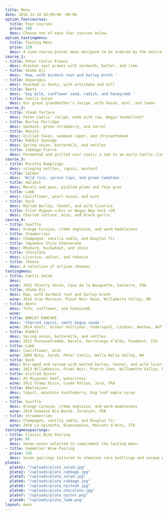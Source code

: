 ```yaml
---
title: Menu
date: 2016-11-10 10:09:00 -08:00
option_fourcourses:
  title: Four Courses
  price: 105
  desc: Choose one of each four courses below.
option_tastingmenu:
  title: Tasting Menu
  price: 150
  desc: A nine-course preset menu designed to be ordered by the entire table.
course_1:
- title: Peter Canlis Prawns
  desc: Alaskan spot prawns with vermouth, butter, and lime
- title: Shima Aji
  desc: 'Raw, with burdock root and barley broth '
- title: Asparagus
  desc: Poached in dashi, with artichoke and dill
- title: Beets
  desc: 'Soy milk, sunflower seed, radish, and honeycomb '
- title: Canlis Salad
  desc: Our great grandmother’s recipe, with bacon, mint, and lemon
course_2:
- title: Steak Tartare
  desc: Peter Canlis’ recipe, made with raw, Wagyu tenderloin*
- title: Barley Porridge
  desc: Geoduck, green strawberry, and sorrel
- title: Bonito
  desc: Grilled favas, seabean caper, and chrysanthemum
- title: Rabbit Sausage
  desc: Spring onion, buttermilk, and nettles
- title: Cabbage Pierre
  desc: Fermented and grilled over coals; a nod to an early Canlis classic
course_3:
- title: Ricotta Dumplings
  desc: stinging nettles, rapini, mustard
- title: Salmon
  desc: 'Wild rice, spruce tips, and green tomatoes '
- title: Halibut
  desc: Morels and peas, pickled plums and foie gras
- title: Lamb
  desc: Cauliflower, pearl onion, and mint
- title: Duck
  desc: Malted Barley, fennel, and wild licorice
- title: Filet Mignon </br> or Wagyu New York +20
  desc: Charred lettuce, miso, and black garlic
course_4:
- title: Soufflè
  desc: Orange Curaçao, crème anglaise, and warm madeleines
- title: Stawberries
  desc: Champagne, vanilla sable, and Douglas fir
- title: Japanese Style Cheesecake
  desc: Rhubarb, buckwheat, and shiso
- title: Chocolate
  desc: Licorice, walnut, and tobacco
- title: Cheese
  desc: A selection of artisan cheeses
tastingmenu:
- title: Canlis Salad
  desc: 
  wine: 2015 Thierry Véron, Cave de la Bouquette, Sancerre, FRA
- title: Shima Aji
  desc: Raw, with burdock root and barley broth
  wine: 2016 Gran Moraine, Pinot Noir Rosé, Willamette Valley, OR
- title: Beets
  desc: Tofu, sunflower, and honeycomb
  wine: 
- title: BARLEY PANCAKE
  desc: 'Charred rapini, smelt bagna cauda '
  wine: 2014 Knoll, Grüner Veltliner, Federspiel, Loibner, Wachau, AUT
- title: Rabbit
  desc: Spring onion, buttermilk, and nettles
  wine: 2011 Fontanafredda, Barolo, Serralunga d’Alba, Piedmont, ITA
- title: Lamb
  desc: Cauliflower, mint
  wine: 2009 Buty, Syrah, Peter Canlis, Walla Walla Valley, WA
- title: Duck
  desc: Dry-aged and served with malted barley, fennel, and wild licorice
  wine: 2013 WillaKenzie, Pinot Noir, Pierre Léon, Willamette Valley, OR
- title: Grilled Oyster
  desc: A5 Miyazaki beef, watercress
  wine: 2011 Champ Divin, Cuvée Pollux, Jura, FRA
- title: Æbelskiver
  desc: Yogurt, mountain huckleberry, big leaf maple syrup
  wine: 
- title: Soufflè
  desc: Orange Curaçao, crème anglaise, and warm madeleines
  wine: 2010 Domaine Bru-Baché, Jurançon, FRA
- title: Strawberries
  desc: Champagne, vanilla sablé, and Douglas fir
  wine: 2016 La Spinetta, Biancospino, Moscato d'Asti, ITA
tastingmenupairings:
- title: Classic Wine Pairing
  price: 95
  desc: Seven wines selected to complement the tasting menu.
- title: Sommelier Wine Pairing
  price: 145
  desc: Seven pairings tailored to showcase rare bottlings and unique producers.
plates:
  plate1: "/uploads/plate_salad.jpg"
  plate2: "/uploads/plate_cabbage.jpg"
  plate3: "/uploads/plate_salad.jpg"
  plate4: "/uploads/plate_cabbage.jpg"
  plate5: "/uploads/plate_nysteak.jpg"
  plate6: "/uploads/plate_chocolate.jpg"
  plate7: "/uploads/plate_oyster.png"
  plate8: "/uploads/plate_lamb.png"
layout: menu
---
```


